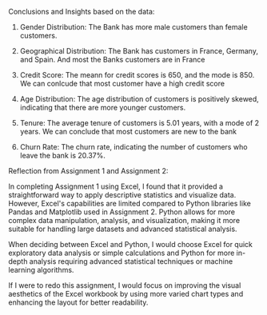 Conclusions and Insights based on the data:

1. Gender Distribution: The Bank has more male customers than female customers.

2. Geographical Distribution: The Bank has customers in France, Germany, and Spain. And most the Banks customers are in France

3. Credit Score: The meann for credit scores is 650, and the mode is 850. We can conlcude that most customer have a high credit score

4. Age Distribution: The age distribution of customers is positively skewed, indicating that there are more younger customers.

5. Tenure: The average tenure of customers is 5.01 years, with a mode of 2 years. We can conclude that most customers are new to the bank

6. Churn Rate: The churn rate, indicating the number of customers who leave the bank is 20.37%. 


Reflection from Assignment 1 and Assignment 2:

In completing Assignment 1 using Excel, I found that it provided a straightforward way to apply descriptive statistics and visualize data. However, Excel's capabilities are limited compared to Python libraries like Pandas and Matplotlib used in Assignment 2. Python allows for more complex data manipulation, analysis, and visualization, making it more suitable for handling large datasets and advanced statistical analysis.

When deciding between Excel and Python, I would choose Excel for quick exploratory data analysis or simple calculations and Python for more in-depth analysis requiring advanced statistical techniques or machine learning algorithms.

If I were to redo this assignment, I would focus on improving the visual aesthetics of the Excel workbook by using more varied chart types and enhancing the layout for better readability.
